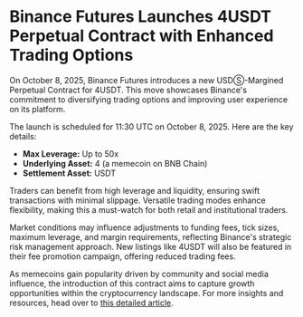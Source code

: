# Binance Futures Launches 4USDT Perpetual Contract with Enhanced Trading Options

On October 8, 2025, Binance Futures introduces a new USDⓈ-Margined Perpetual Contract for 4USDT. This move showcases Binance's commitment to diversifying trading options and improving user experience on its platform.

The launch is scheduled for 11:30 UTC on October 8, 2025. Here are the key details:
- **Max Leverage:** Up to 50x
- **Underlying Asset:** 4 (a memecoin on BNB Chain)
- **Settlement Asset:** USDT

Traders can benefit from high leverage and liquidity, ensuring swift transactions with minimal slippage. Versatile trading modes enhance flexibility, making this a must-watch for both retail and institutional traders.

Market conditions may influence adjustments to funding fees, tick sizes, maximum leverage, and margin requirements, reflecting Binance's strategic risk management approach. New listings like 4USDT will also be featured in their fee promotion campaign, offering reduced trading fees.

As memecoins gain popularity driven by community and social media influence, the introduction of this contract aims to capture growth opportunities within the cryptocurrency landscape. For more insights and resources, head over to [this detailed article](https://chain-base.xyz/binance-futures-launches-4usdt-perpetual-contract-with-enhanced-trading-options).